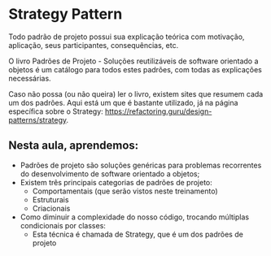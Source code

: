 # Strategy Pattern

Todo padrão de projeto possui sua explicação teórica com motivação, aplicação, seus participantes, consequências, etc.

O livro Padrões de Projeto - Soluções reutilizáveis de software orientado a objetos é um catálogo para todos estes padrões, com todas as explicações necessárias.

Caso não possa (ou não queira) ler o livro, existem sites que resumem cada um dos padrões. Aqui está um que é bastante utilizado, já na página específica sobre o Strategy: https://refactoring.guru/design-patterns/strategy.

## Nesta aula, aprendemos:

- Padrões de projeto são soluções genéricas para problemas recorrentes do desenvolvimento de software orientado a objetos;
- Existem três principais categorias de padrões de projeto:
    - Comportamentais (que serão vistos neste treinamento)
    - Estruturais
    - Criacionais
- Como diminuir a complexidade do nosso código, trocando múltiplas condicionais por classes:
    - Esta técnica é chamada de Strategy, que é um dos padrões de projeto